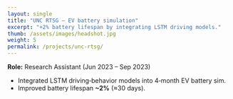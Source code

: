 ```yaml
---
layout: single
title: "UNC RTSG — EV battery simulation"
excerpt: "+2% battery lifespan by integrating LSTM driving models."
thumb: /assets/images/headshot.jpg
weight: 5
permalink: /projects/unc-rtsg/
---
```


**Role:** Research Assistant (Jun 2023 – Sep 2023)

- Integrated LSTM driving‑behavior models into 4‑month EV battery sim.
- Improved battery lifespan **~2%** (≈30 days).
